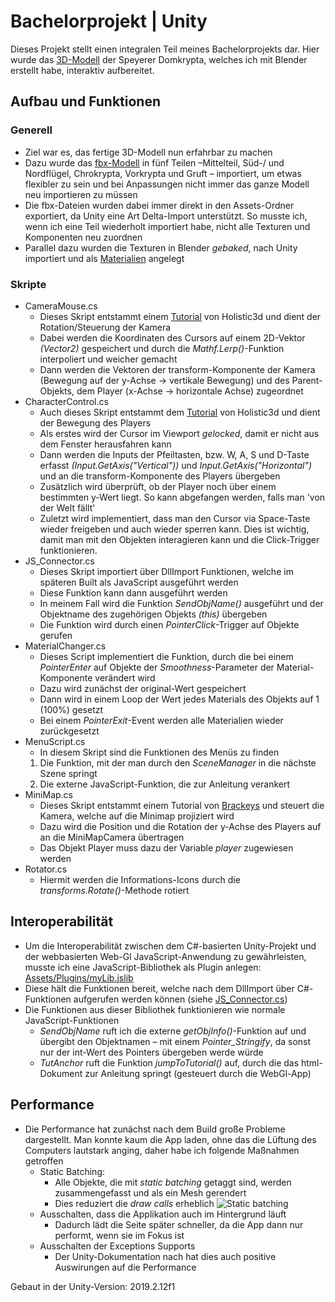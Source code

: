 # Bachelorprojekt | Unity 

Dieses Projekt stellt einen integralen Teil meines Bachelorprojekts dar.
Hier wurde das [3D-Modell](https://github.com/dsteige1/bachelorarbeit_blender) der Speyerer Domkrypta, welches ich mit Blender erstellt habe, interaktiv aufbereitet.

## Aufbau und Funktionen
### Generell
 - Ziel war es, das fertige 3D-Modell nun erfahrbar zu machen
 - Dazu wurde das [fbx-Modell](https://github.com/dsteige1/bachelorarbeit_unity/tree/master/Assets/Models) in fünf Teilen –Mittelteil, Süd-/ und Nordflügel, Chrokrypta, Vorkrypta und Gruft – importiert, um etwas flexibler zu sein und bei Anpassungen nicht immer das ganze Modell neu importieren zu müssen
 - Die fbx-Dateien wurden dabei immer direkt in den Assets-Ordner exportiert, da Unity eine Art Delta-Import unterstützt. So musste ich, wenn ich eine Teil wiederholt importiert habe, nicht alle Texturen und Komponenten neu zuordnen
- Parallel dazu wurden die Texturen in Blender _gebaked_, nach Unity importiert und als [Materialien](https://github.com/dsteige1/bachelorarbeit_unity/tree/master/Assets/Materials)  angelegt


### Skripte
- CameraMouse.cs
	- Dieses Skript entstammt einem [Tutorial](https://www.youtube.com/watch?v=blO039OzUZc) von Holistic3d und dient der Rotation/Steuerung der Kamera
	- Dabei werden die Koordinaten des Cursors auf einem 2D-Vektor _(Vector2)_ gespeichert und durch die _Mathf.Lerp()_-Funktion interpoliert und weicher gemacht
	- Dann werden die Vektoren der transform-Komponente der Kamera (Bewegung auf der y-Achse -> vertikale Bewegung) und des Parent-Objekts, dem Player (x-Achse -> horizontale Achse) zugeordnet
- CharacterControl.cs
	- Auch dieses Skript entstammt dem [Tutorial](https://www.youtube.com/watch?v=blO039OzUZc) von Holistic3d und dient der Bewegung des Players
	- Als erstes wird der Cursor im Viewport _gelocked_, damit er nicht aus dem Fenster herausfahren kann
	- Dann werden die Inputs der Pfeiltasten, bzw. W, A, S und D-Taste erfasst _(Input.GetAxis("Vertical"))_ und _Input.GetAxis("Horizontal")_ und an die transform-Komponente des Players übergeben
	- Zusätzlich wird überprüft, ob der Player noch über einem bestimmten y-Wert liegt. So kann abgefangen werden, falls man 'von der Welt fällt'
	- Zuletzt wird implementiert, dass man den Cursor via Space-Taste wieder freigeben und auch wieder sperren kann. Dies ist wichtig, damit man mit den Objekten interagieren kann und die Click-Trigger funktionieren.
- JS_Connector.cs
	- Dieses Skript importiert über DllImport Funktionen, welche im späteren Built als JavaScript ausgeführt werden
	- Diese Funktion kann dann ausgeführt werden
	- In meinem Fall wird die Funktion _SendObjName()_ ausgeführt und der Objektname des zugehörigen Objekts _(this)_ übergeben
	- Die Funktion wird durch einen _PointerClick_-Trigger auf Objekte gerufen
- MaterialChanger.cs
	- Dieses Script implementiert die Funktion, durch die bei einem _PointerEnter_ auf Objekte der _Smoothness_-Parameter der Material-Komponente verändert wird
	- Dazu wird zunächst der original-Wert gespeichert
	- Dann wird in einem Loop der Wert jedes Materials des Objekts auf 1 (100%) gesetzt
	- Bei einem _PointerExit_-Event werden alle Materialien wieder zurückgesetzt
- MenuScript.cs
	- In diesem Skript sind die Funktionen des Menüs zu finden
	1. Die Funktion, mit der man durch den _SceneManager_ in die nächste Szene springt
	2. Die externe JavaScript-Funktion, die zur Anleitung verankert
- MiniMap.cs
	- Dieses Skript entstammt einem Tutorial von [Brackeys](https://www.youtube.com/watch?v=28JTTXqMvOU) und steuert die Kamera, welche auf die Minimap projiziert wird
	- Dazu wird die Position und die Rotation der y-Achse des Players auf an die MiniMapCamera übertragen
	- Das Objekt Player muss dazu der Variable _player_ zugewiesen werden
- Rotator.cs
	- Hiermit werden die Informations-Icons durch die _transforms.Rotate()_-Methode rotiert
## Interoperabilität
- Um die Interoperabilität zwischen dem C#-basierten Unity-Projekt und der webbasierten Web-Gl JavaScript-Anwendung zu gewährleisten, musste ich eine JavaScript-Bibliothek als Plugin anlegen: [Assets/Plugins/myLib.jslib](https://github.com/dsteige1/bachelorarbeit_unity/blob/master/Assets/Plugins/myLib.jslib) 
- Diese hält die Funktionen bereit, welche nach dem DllImport über C#-Funktionen aufgerufen werden können (siehe [JS_Connector.cs](https://github.com/dsteige1/bachelorarbeit_unity/blob/master/Assets/Scripts/JS_Connector.cs))
- Die Funktionen aus dieser Bibliothek funktionieren wie normale JavaScript-Funktionen
	- _SendObjName_ ruft ich die externe _getObjInfo()_-Funktion auf und übergibt den Objektnamen – mit einem _Pointer_Stringify_, da sonst nur der int-Wert des Pointers übergeben werde würde
	- _TutAnchor_ ruft die Funktion _jumpToTutorial()_ auf, durch die das html-Dokument zur Anleitung springt (gesteuert durch die WebGl-App)
## Performance
- Die Performance hat zunächst nach dem Build große Probleme dargestellt. Man konnte kaum die App laden, ohne das die Lüftung des Computers lautstark anging, daher habe ich folgende Maßnahmen getroffen
	- Static Batching:
		- Alle Objekte, die mit _static batching_ getaggt sind, werden zusammengefasst und als ein Mesh gerendert
		- Dies reduziert die _draw calls_ erheblich
	![Static batching](URL)
	-	Ausschalten, dass die Applikation auch im Hintergrund läuft
		-	Dadurch lädt die Seite später schneller, da die App dann nur performt, wenn sie im Fokus ist
	- Ausschalten der Exceptions Supports
		- Der Unity-Dokumentation nach hat dies auch positive Auswirungen auf die Performance

Gebaut in der Unity-Version: 2019.2.12f1